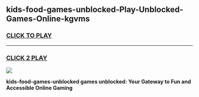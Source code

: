 
## kids-food-games-unblocked-Play-Unblocked-Games-Online-kgvms
<h3>
<a href="https://premium76.site?title=kids-food-games-unblocked&ref=25A">CLICK TO PLAY</a></h3>
<hr>

<h3>
<a href="https://premium76.site?title=kids-food-games-unblocked&ref=25A">CLICK 2 PLAY</a>
  
</h3>

<a href="https://premium76.site?title=kids-food-games-unblocked&ref=25A"><img src="https://clearcache.store/games.png"></a>


**kids-food-games-unblocked games unblocked: Your Gateway to Fun and Accessible Online Gaming**
